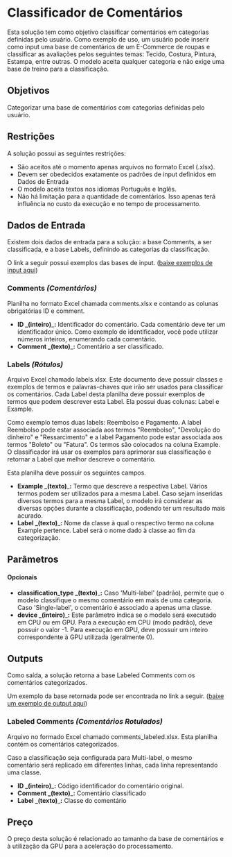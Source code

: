 # Classificador de Comentários

Esta solução tem como objetivo classificar comentários em categorias definidas pelo usuário. Como exemplo de uso, um usuário pode inserir como input uma base de comentários de um E-Commerce de roupas e classificar as avaliações pelos seguintes temas: Tecido, Costura, Pintura, Estampa, entre outras. O modelo aceita qualquer categoria e não exige uma base de treino para a classificação.

## Objetivos

Categorizar uma base de comentários com categorias definidas pelo usuário.

## Restrições

A solução possui as seguintes restrições:

* São aceitos até o momento apenas arquivos no formato Excel (.xlsx).
* Devem ser obedecidos exatamente os padrões de input definidos em Dados de Entrada
* O modelo aceita textos nos idiomas Português e Inglês.
* Não há limitação para a quantidade de comentários. Isso apenas terá influência no custo da execução e no tempo de processamento.

## Dados de Entrada

Existem dois dados de entrada para a solução: a base Comments, a ser classificada, e a base Labels, definindo as categorias da classificação.

O link a seguir possui exemplos das bases de input. ([baixe exemplos de input aqui](doc/data\_input.zip))

### Comments _(Comentários)_

Planilha no formato Excel chamada comments.xlsx e contando as colunas obrigatórias ID e comment.

* **ID **_**(inteiro)**_**:** Identificador do comentário. Cada comentário deve ter um identificador único. Como exemplo de identificador, você pode utilizar números inteiros, enumerando cada comentário.
* **Comment **_**(texto)**_**:** Comentário a ser classificado.

### Labels _(Rótulos)_

Arquivo Excel chamado labels.xlsx. Este documento deve possuir classes e exemplos de termos e palavras-chaves que irão ser usados para classificar os comentários. Cada Label desta planilha deve possuir exemplos de termos que podem descrever esta Label. Ela possui duas colunas: Label e Example.

Como exemplo temos duas labels: Reembolso e Pagamento. A label Reembolso pode estar associada aos termos "Reembolso", "Devolução do dinheiro" e "Ressarcimento" e a label Pagamento pode estar associada aos termos "Boleto" ou "Fatura". Os termos são colocados na coluna Example. O classificador irá usar os exemplos para aprimorar sua classificação e retornar a Label que melhor descreve o comentário.

Esta planilha deve possuir os seguintes campos.

* **Example **_**(texto)**_**:** Termo que descreve a respectiva Label. Vários termos podem ser utilizados para a mesma Label. Caso sejam inseridas diversos termos para a mesma Label, o modelo irá considerar as diversas opções durante a classificação, podendo ter um resultado mais acurado.
* **Label **_**(texto)**_**:** Nome da classe à qual o respectivo termo na coluna Example pertence. Label será o nome dado à classe ao fim da categorização.

## Parâmetros

#### Opcionais

* **classification\_type **_**(texto)**_**:** Caso 'Multi-label' (padrão), permite que o modelo classifique o mesmo comentário em mais de uma categoria. Caso 'Single-label', o comentário é associado a apenas uma classe.
* **device **_**(inteiro)**_**:** Este parâmetro indica se o modelo será executado em CPU ou em GPU. Para a execução em CPU (modo padrão), deve possuir o valor -1. Para execução em GPU, deve possuir um inteiro correspondente à GPU utilizada (geralmente 0).

## Outputs

Como saída, a solução retorna a base Labeled Comments com os comentários categorizados.

Um exemplo da base retornada pode ser encontrada no link a seguir. ([baixe um exemplo de output aqui](doc/comments\_labeled.xlsx))

### Labeled Comments _(Comentários Rotulados)_

Arquivo no formado Excel chamado comments\_labeled.xlsx. Esta planilha contém os comentários categorizados.

Caso a classificação seja configurada para Multi-label, o mesmo comentário será replicado em diferentes linhas, cada linha representando uma classe.

* **ID **_**(inteiro)**_**:** Código identificador do comentário original.
* **Comment **_**(texto)**_**:** Comentário classificado
* **Label **_**(texto)**_**:** Classe do comentário

## Preço

O preço desta solução é relacionado ao tamanho da base de comentários e à utilização da GPU para a aceleração do processamento.
